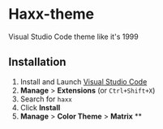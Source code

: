 # Haxx-theme
Visual Studio Code theme like it's 1999

## Installation

1. Install and Launch [Visual Studio Code](https://code.visualstudio.com/)
2. **Manage** > **Extensions** (or `Ctrl+Shift+X`)
3. Search for `haxx`
4. Click **Install**
5. **Manage** > **Color Theme** > **Matrix**
**
